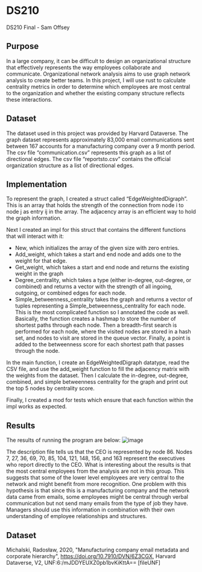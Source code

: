 # DS210
DS210 Final - Sam Offsey

## Purpose
In a large company, it can be difficult to design an organizational structure that effectively represents the way employees collaborate and communicate. Organizational network analysis aims to use graph network analysis to create better teams. In this project, I will use rust to calculate centrality metrics in order to determine which employees are most central to the organization and whether the existing company structure reflects these interactions.

## Dataset
The dataset used in this project was provided by Harvard Dataverse. The graph dataset represents approximately 83,000 email communications sent between 167 accounts for a manufacturing company over a 9 month period. The csv file “communication.csv” represents this graph as a list of directional edges. The csv file “reportsto.csv” contains the official organization structure as a list of directional edges. 

## Implementation

To represent the graph, I created a struct called “EdgeWeightedDigraph”. This is an array that holds the strength of the connection from node i to node j as entry ij in the array. The adjacency array is an efficient way to hold the graph information. 

Next I created an impl for this struct that contains the different functions that will interact with it:

* New, which initializes the array of the given size with zero entries.
* Add_weight, which takes a start and end node and adds one to the weight for that edge.
* Get_weight, which takes a start and end node and returns the existing weight in the graph
* Degree_centrality, which takes a type (either in-degree, out-degree, or combined) and returns a vector with the strength of all ingoing, outgoing, or combined edges for each node.
* Simple_betweenness_centrality takes the graph and returns a vector of tuples representing a Simple_betweenness_centrality for each node. This is the most complicated function so I annotated the code as well. Basically, the function creates a hashmap to store the number of shortest paths through each node. Then a breadth-first search is performed for each node, where the visited nodes are stored in a hash set, and nodes to visit are stored in the queue vector. Finally, a point is added to the betweenness score for each shortest path that passes through the node.

In the main function, I create an EdgeWeightedDigraph datatype, read the CSV file, and use the add_weight function to fill the adjacency matrix with the weights from the dataset. Then I calculate the in-degree, out-degree, combined, and simple betweenness centrality for the graph and print out the top 5 nodes by centrality score. 

Finally, I created a mod for tests which ensure that each function within the impl works as expected.

## Results
The results of running the program are below:
![image](https://user-images.githubusercontent.com/125689178/236689678-4d9a641f-4524-4768-99d2-8a17ea19184c.png)

The description file tells us that the CEO is represented by node 86. Nodes 7, 27, 36, 69, 70, 85, 104, 121, 148, 156, and 163 represent the executives who report directly to the CEO. What is interesting about the results is that the most central employees from the analysis are not in this group. This suggests that some of the lower level employees are very central to the network and might benefit from more recognition. One problem with this hypothesis is that since this is a manufacturing company and the network data came from emails, some employees might be central through verbal communication but not send many emails from the type of job they have. Managers should use this information in combination with their own understanding of employee relationships and structures. 

## Dataset
Michalski, Radosław, 2020, "Manufacturing company email metadata and corporate hierarchy", https://doi.org/10.7910/DVN/6Z3CGX, Harvard Dataverse, V2, UNF:6:/mJDDYEUXZ0pb1bvKiKttA== [fileUNF]



